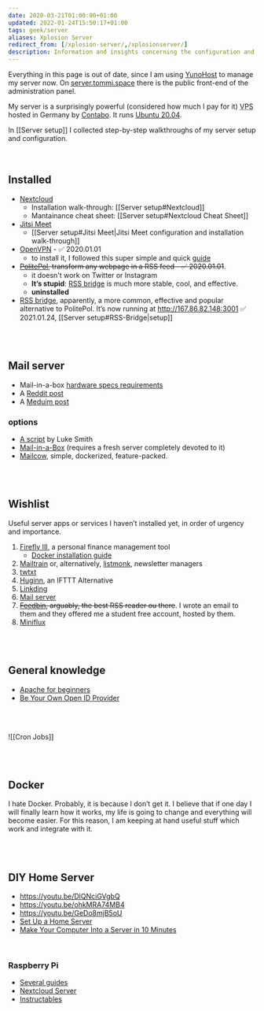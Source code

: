 ```yaml
---
date: 2020-03-21T01:00:00+01:00
updated: 2022-01-24T15:50:17+01:00
tags: geek/server
aliases: Xplosion Server
redirect_from: [/xplosion-server/,/xplosionserver/]
description: Information and insights concerning the configuration and manteinance of Tommi’s server
---
```

<div class='red box'>
	Everything in this page is out of date, since I am using <a href='https://yunohost.org' target='_blank' title='YunoHost'>YunoHost</a> to manage my server now. On <a href='https://server.tommi.space' target='_blank' title='Tommi’s server'>server.tommi.space</a> there is the public front-end of the administration panel.
</div>

My server is a surprisingly powerful (considered how much I pay for it) <abbr title='Virtual Private Server'>VPS</abbr> hosted in Germany by [Contabo](https://contabo.com 'Contabo official website'). It runs [Ubuntu 20.04](https://releases.ubuntu.com/20.04/ 'Ubuntu 20.04 release page').

<div class='box'>
	In [[Server setup]] I collected step-by-step walkthroughs of my server setup and configuration.
</div>

<br>
<br>

## Installed

- [Nextcloud](https://nextcloud.com 'Nextcloud official website')
	- Installation walk-through: [[Server setup#Nextcloud]]
	- Mantainance cheat sheet: [[Server setup#Nextcloud Cheat Sheet]]
- [Jitsi Meet](https://jitsi.org 'Jitsi Meet official website')
	- [[Server setup#Jitsi Meet|Jitsi Meet configuration and installation walk-through]]
- [OpenVPN](https://openvpn.net 'OpenVPN official website') - ✅ 2020.01.01
	- to install it, I followed this super simple and quick [guide](https://dev.to/phiilu/host-your-own-openvpn-server-in-a-few-seconds-73l 'Host Your own OpenVPN Server in a few seconds - DEV')
- ~~[PolitePol](https://github.com/taroved/pol), transform any webpage in a RSS feed - ✅ 2020.01.01~~.
	- it doesn't work on Twitter or Instagram
	- **It’s stupid**: [RSS bridge](https://github.com/RSS-Bridge/rss-bridge 'RSS Bridge on GitHub') is much more stable, cool, and effective.
	- **uninstalled**
- [RSS bridge](https://github.com/RSS-Bridge/rss-bridge 'RSS Bridge on GitHub'), apparently, a more common, effective and popular alternative to PolitePol. It’s now running at <http://167.86.82.148:3001> ✅ 2021.01.24, [[Server setup#RSS-Bridge|setup]]

<br>
<br>

## Mail server

- Mail-in-a-box [hardware specs requirements](https://discourse.mailinabox.email/t/minimal-server-performance/6997)
- A [Reddit post](https://www.reddit.com/r/selfhosted/comments/6h88qf/on_selfhosted_mail_servers/)
- A [Meduim post](https://medium.com/@stoyanov.veseline/self-hosting-a-mail-server-in-2019-6d29542dadd4)

### options

- [A script](https://github.com/LukeSmithxyz/emailwiz 'emailwiz repository on GitHub') by Luke Smith
- [Mail-in-a-Box](https://mailinabox.email 'Mailinabox official website') (requires a fresh server completely devoted to it)
- [Mailcow](https://mailcow.email/ 'Mailcow official website'), simple, dockerized, feature-packed.

<br>
<br>

## Wishlist

Useful server apps or services I haven’t installed yet, in order of urgency and importance.

1. [Firefly III](https://www.firefly-iii.org 'Firefly III'), a personal finance management tool
	- [Docker installation guide](https://docs.firefly-iii.org/firefly-iii/installation/docker/ 'FIrefly III Docker installation guide')
1. [Mailtrain](https://github.com/Mailtrain-org/mailtrain 'Mailtrain on GitHub') or, alternatively, [listmonk](https://listmonk.app), newsletter managers
1. [twtxt](https://github.com/buckket/twtxt 'twtxt on GitHub')
2. [Huginn](https://github.com/huginn/huginn 'Huginn repository on GitHub'), an IFTTT Alternative
3. [Linkding](https://github.com/sissbruecker/linkding 'Linkding on GitHub')
4. [Mail server](#mail-server)
5. ~~[Feedbin](https://feedbin.com 'Feedbin official website'), arguably, the best RSS reader ou there~~. I wrote an email to them and they offered me a student free account, hosted by them.
1. [Miniflux](https://miniflux.app/ 'Miniflux')

<br>
<br>

## General knowledge

- [Apache for beginners](https://web.archive.org/web/20161227005904/https://www.wired.com/2010/02/Apache_for_Beginners 'Apache for Beginners on WIRED')
- [Be Your Own Open ID Provider](https://web.archive.org/web/20161227023027/https://www.wired.com/2010/02/Be_Your_Own_OpenID_Provider 'Be Your Own Open ID Provider - WIRED')

<br>
<br>

![[Cron Jobs]]

<br>
<br>

## Docker

I hate Docker. Probably, it is because I don’t get it. I believe that if one day I will finally learn how it works, my life is going to change and everything will become easier. For this reason, I am keeping at hand useful stuff which work and integrate with it.

<br>
<br>

## DIY Home Server

- <https://youtu.be/DlQNciGVgbQ>
- <https://youtu.be/ohkMRA74MB4>
- <https://youtu.be/GeDo8mjB5oU>
- [Set Up a Home Server](https://www.wired.com/2010/02/set-up-a-home-server/ 'Set Up a Home Server - WIRED')
- [Make Your Computer Into a Server in 10 Minutes](https://www.instructables.com/id/Make-Your-Computer-Into-A-Server-in-10-Minutes-fr/)

<br>

### Raspberry Pi

- [Several guides](https://pimylifeup.com/category/projects/server/ 'Server - Pimpmylifeup')
- [Nextcloud Server](https://lonewolfonline.net/raspberry-pi-personal-cloud-server/ 'Raspberry Pi Personal cloud server')
- [Instructables](https://www.instructables.com/id/Ultimate-Pi-Based-Home-Server/ 'Ultimate Pi-Based Home Server')
